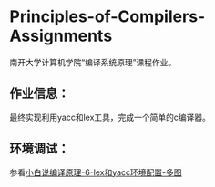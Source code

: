 # Principles-of-Compilers-Assignments
南开大学计算机学院“编译系统原理”课程作业。

## 作业信息：
最终实现利用yacc和lex工具，完成一个简单的c编译器。

## 环境调试：
参看[小白说编译原理-6-lex和yacc环境配置-多图](https://blog.csdn.net/lpstudy/article/details/51330063)
